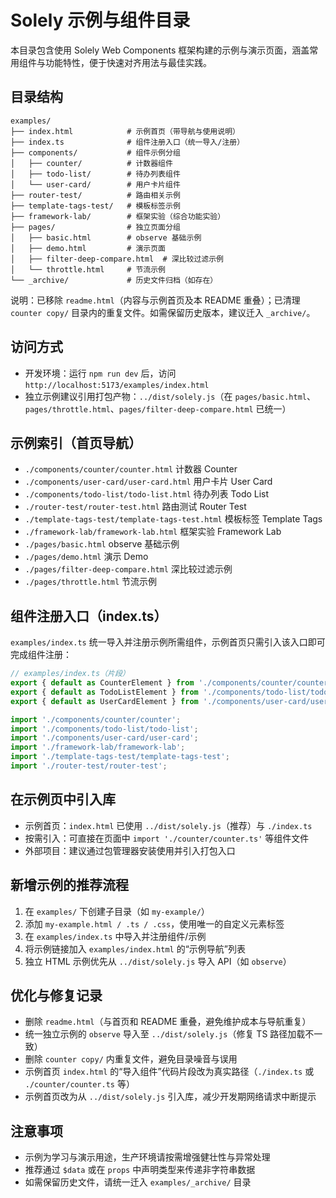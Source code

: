 # Solely 示例与组件目录

本目录包含使用 Solely Web Components 框架构建的示例与演示页面，涵盖常用组件与功能特性，便于快速对齐用法与最佳实践。

## 目录结构

```
examples/
├── index.html            # 示例首页（带导航与使用说明）
├── index.ts              # 组件注册入口（统一导入/注册）
├── components/           # 组件示例分组
│   ├── counter/          # 计数器组件
│   ├── todo-list/        # 待办列表组件
│   └── user-card/        # 用户卡片组件
├── router-test/          # 路由相关示例
├── template-tags-test/   # 模板标签示例
├── framework-lab/        # 框架实验（综合功能实验）
├── pages/                # 独立页面分组
│   ├── basic.html        # observe 基础示例
│   ├── demo.html         # 演示页面
│   ├── filter-deep-compare.html  # 深比较过滤示例
│   └── throttle.html     # 节流示例
└── _archive/             # 历史文件归档（如存在）
```

说明：已移除 `readme.html`（内容与示例首页及本 README 重叠）；已清理 `counter copy/` 目录内的重复文件。如需保留历史版本，建议迁入 `_archive/`。

## 访问方式

- 开发环境：运行 `npm run dev` 后，访问 `http://localhost:5173/examples/index.html`
- 独立示例建议引用打包产物：`../dist/solely.js`（在 `pages/basic.html`、`pages/throttle.html`、`pages/filter-deep-compare.html` 已统一）

## 示例索引（首页导航）

- `./components/counter/counter.html` 计数器 Counter
- `./components/user-card/user-card.html` 用户卡片 User Card
- `./components/todo-list/todo-list.html` 待办列表 Todo List
- `./router-test/router-test.html` 路由测试 Router Test
- `./template-tags-test/template-tags-test.html` 模板标签 Template Tags
- `./framework-lab/framework-lab.html` 框架实验 Framework Lab
- `./pages/basic.html` observe 基础示例
- `./pages/demo.html` 演示 Demo
- `./pages/filter-deep-compare.html` 深比较过滤示例
- `./pages/throttle.html` 节流示例

## 组件注册入口（index.ts）

`examples/index.ts` 统一导入并注册示例所需组件，示例首页只需引入该入口即可完成组件注册：

```ts
// examples/index.ts（片段）
export { default as CounterElement } from './components/counter/counter';
export { default as TodoListElement } from './components/todo-list/todo-list';
export { default as UserCardElement } from './components/user-card/user-card';

import './components/counter/counter';
import './components/todo-list/todo-list';
import './components/user-card/user-card';
import './framework-lab/framework-lab';
import './template-tags-test/template-tags-test';
import './router-test/router-test';
```

## 在示例页中引入库

- 示例首页：`index.html` 已使用 `../dist/solely.js`（推荐）与 `./index.ts`
- 按需引入：可直接在页面中 `import './counter/counter.ts'` 等组件文件
- 外部项目：建议通过包管理器安装使用并引入打包入口

## 新增示例的推荐流程

1. 在 `examples/` 下创建子目录（如 `my-example/`）
2. 添加 `my-example.html / .ts / .css`，使用唯一的自定义元素标签
3. 在 `examples/index.ts` 中导入并注册组件/示例
4. 将示例链接加入 `examples/index.html` 的“示例导航”列表
5. 独立 HTML 示例优先从 `../dist/solely.js` 导入 API（如 `observe`）

## 优化与修复记录

- 删除 `readme.html`（与首页和 README 重叠，避免维护成本与导航重复）
- 统一独立示例的 `observe` 导入至 `../dist/solely.js`（修复 TS 路径加载不一致）
- 删除 `counter copy/` 内重复文件，避免目录噪音与误用
- 示例首页 `index.html` 的“导入组件”代码片段改为真实路径（`./index.ts` 或 `./counter/counter.ts` 等）
- 示例首页改为从 `../dist/solely.js` 引入库，减少开发期网络请求中断提示

## 注意事项

- 示例为学习与演示用途，生产环境请按需增强健壮性与异常处理
- 推荐通过 `$data` 或在 `props` 中声明类型来传递非字符串数据
- 如需保留历史文件，请统一迁入 `examples/_archive/` 目录
